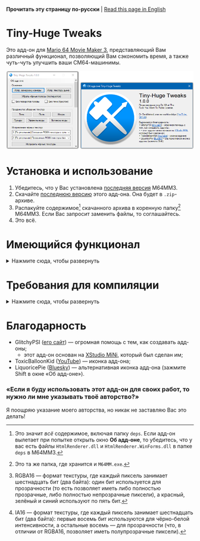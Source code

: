 **Прочитать эту страницу по-русски** | [Read this page in English](https://github.com/vazhka-dolya/TinyHugeTweaks/blob/main/README.md)

# Tiny-Huge Tweaks
Это адд-он для [Mario 64 Movie Maker 3](https://github.com/projectcomet64/M64MM), представляющий Вам различный функционал, позволяющий Вам сэкономить время, а также чуть-чуть улучшить ваши СМ64-машинимы.
<p align="center">
  <img src="https://github.com/vazhka-dolya/TinyHugeTweaks/blob/main/GitHubImg/ReadmeImage2_rus.png" width="666"/>
</p>

# Установка и использование
1. Убедитесь, что у Вас установлена [последняя версия](https://github.com/projectcomet64/M64MM/releases/latest) M64MM3.
2. Скачайте [последнюю версию](https://github.com/vazhka-dolya/TinyHugeTweaks/releases/latest) этого адд-она. Она будет в `.zip`-архиве.
3. Распакуйте содержимое[^1] скачанного архива в коренную папку[^2] M64MM3. Если Вас запросит заменить файлы, то соглашайтесь.
4. Это всё.
# Имеющийся функционал
<details>
  <summary>Нажмите сюда, чтобы развернуть</summary>

## Исправить заморозку камеры
Реализовывает [GameShark-код от sm64rise и integerbang](https://www.youtube.com/watch?v=FBRHespARdY), исправляющий отдаление камеры при её заморозке. Задумано как своего рода «ярлык», чтобы не нужно было заново вводить этот код каждый раз, когда используешь какой-то новый ROM.
## Без поворотов головы
Заменяет обычную анимацию стояния на анимацию чтения/C-Up, которая не имеет потенциально нежелательных вращений головы. Можно включать и выключать. Задумано как ярлык.
## Убрать чёрные полосы
Реализовывает твик из SM64 ROM Manager'а, убирающий чёрные полосы, которые есть в СМ64 и множестве ROM-хаков.

Помечено как тестируемое, потому у меня нет полной уверенности в том, что оно будет работать везде. У меня оно работало в каждой попытке использования.
## Без тени (простое)
Реализовывает простой GameShark-код, убирающий тень у Марио. Скорее всего не будет работать с пользовательскими моделями. Задумано как ярлык.
## Исправить текстуру дыма
Реализовывает твик из SM64 ROM Manager'а, который исправляет ошибку, где у текстуры дыма выставлен формат RGBA16[^3] вместо IA16[^4].
## Продвинутое убирание текстур
Буквально стирает текстуры, превращая их в пустые, полностью прозрачные картинки. Пока что поддерживает убирание теней, пыли, искр, пузырей, эффектов воды и всплесков воды.
## Исправление чёрных текстур
Реализовывает [SM64 Save State Fixer](https://github.com/vazhka-dolya/sm64_save_state_fixer), исправляющий ошибку, где текстуры в старых ROM-хаках могут отображаться чёрными в более новых графических плагинах.
## Звёзды
Позволяет Вам менять модели звёзд из собранных на несобранные и наоборот. Вам нужно поставить игру на паузу перед использованием, иначе СМ64 может вылететь.
### Адреса моделей
Так как у ROM-хаков модели звёзд зачастую хранятся в иных адресах в ОЗУ, данный адд-он позволяет Вам добавлять собственные адреса для моделей звёзд (загляните в `TinyHugeTweaks/starAddresses.config`). Вы можете найти эти адреса используя инструмент по типу [STROOP](https://github.com/SM64-TAS-ABC/STROOP) (рекомендую для него использовать Mupen64).
## Отображение частей тела
Реализовывает GameShark-код, прячущий тело Марио, но так, чтобы можно было настраивать каждую часть тела.

Помечено как тестируемое, потому что сейчас оно не поддерживает другие состояния тела (открытые руки, крылья крылатой кепки, Металлический Марио и т. п.) и пользовательские модели.

</details>

# Требования для компиляции
<details>
  <summary>Нажмите сюда, чтобы развернуть</summary>
  
- Visual Studio 2022.
- Репозиторий M64MM3 в папке под названием `M64MM`, которая находится на одну директорию выше.
  - Пример: если `.sln`-файл BodyStates — `C:/projects/TinyHugeTweaks/TinyHugeTweaks.sln`, то весь репозиторий M64MM3 должен быть в `C:/projects/M64MM`. Желательно, чтобы у путей не было кириллицы.
- Если Вы на Windows, то перед тем, как распаковывать архивы, нажмите правой кнопкой мыши по ним, откройте **Свойства** и посмотрите есть ли опция **Разблокировать**. Если есть, то поставьте на ней галочки и нажмите **Применить**. Если Вы этого не сделаете и архив(-ы) останутся заблокированными, то Вы можете столкнуться с проблемами.
- *В зависимости от ситуации*, Вам *возможно* нужно будет сделать следующее: зайдите в **Меню** > **Средства** > **Диспетчер пакетов NuGet** > **Консоль диспетчера пакетов** и введите `Install-Package HtmlRenderer.WinForms`. После этого, зайдите **Меню** > **Проект** > **Управление пакетами NuGet…** и убедитесь, что у `HtmlRenderer.Core` и `HtmlRenderer.WinForms` последнии версии.

</details>

# Благодарность
- GlitchyPSI ([eго сайт](https://glitchypsi.xyz)) — огромная помощь с тем, как создавать адд-оны;
  - этот адд-он основан на [XStudio MiNi](https://github.com/projectcomet64/xstudio-mini), который был сделан им;
- ToxicBalloonKid ([YouTube](https://www.youtube.com/channel/UCbHbB9MXZYw4WgCeVXbic_Q)) — иконка адд-она;
- LiquoricePie ([Bluesky](https://bsky.app/profile/liquoricepie.bsky.social)) — альтернативная иконка адд-она (зажмите Shift в окне «Об адд-оне»).
### «Если я буду использовать этот адд-он для своих работ, то нужно ли мне указывать твоё авторство?»
Я поощряю указание моего авторства, но никак не заставляю Вас это делать!
[^1]: Это значит *всё* содержимое, включая папку `deps`. Если адд-он вылетает при попытке открыть окно **Об адд-оне**, то убедитесь, что у вас есть файлы `HtmlRenderer.dll` и `HtmlRenderer.WinForms.dll` в папке `deps` в M64MM3.
[^2]: Это та же папка, где хранится и `M64MM.exe`.
[^3]: RGBA16 — формат текстуры, где каждый пиксель занимает шестнадцать бит (два байта): один бит используется для прозрачности (то есть позволяет иметь либо полностью прозрачные, либо полностью непрозрачные пиксели), а красный, зелёный и синий используют по пять бит.
[^4]: IA16 — формат текстуры, где каждый пиксель занимает шестнадцать бит (два байта): первые восемь бит используются для чёрно-белой интенсивности, а остальные восемь — для прозрачности (что, в отличии от RGBA16, позволяет иметь полупрозрачные пиксели).
